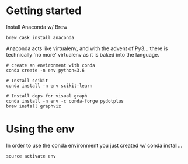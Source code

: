 # Getting started

Install Anaconda w/ Brew

```
brew cask install anaconda
```

Anaconda acts like virtualenv, and with the advent of Py3... there is technically
'no more' virtualenv as it is baked into the language.

```
# create an environment with conda
conda create -n env python=3.6

# Install scikit
conda install -n env scikit-learn

# Install deps for visual graph
conda install -n env -c conda-forge pydotplus
brew install graphviz
```

# Using the env

In order to use the conda environment you just created w/ conda install...

```
source activate env
```
